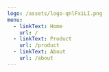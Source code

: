 ```yaml
---
logo: /assets/logo-qnlFxiLI.png
menu:
  - linkText: Home
    url: /
  - linkText: Product
    url: /product
  - linkText: About
    url: /about
---
```

